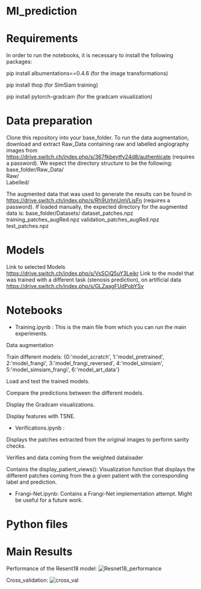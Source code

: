 # MI_prediction

# Requirements
In order to run the notebooks, it is necessary to install the following packages:

pip install albumentations==0.4.6 (for the image transformations)

pip install thop (for SimSiam training)

pip install pytorch-gradcam (for the gradcam visualization)

# Data preparation
Clone this repository into your base_folder. To run the data augmentation, download and extract Raw_Data containing raw and labelled angiography images from https://drive.switch.ch/index.php/s/367fkbeytfy24d8/authenticate (requires a password). 
We expect the directory structure to be the following:
base_folder/Raw_Data/  
  Raw/  
  Labelled/ 
  
 The augmented data that was used to generate the results can be found in https://drive.switch.ch/index.php/s/Rh9UrhnUmVLjsFn (requires a password). If loaded manually, the expected     directory for the augmented data is:
 base_folder/Datasets/
   dataset_patches.npz
   training_patches_augRed.npz
   validation_patches_augRed.npz
   test_patches.npz

# Models 
Link to selected Models https://drive.switch.ch/index.php/s/VsSCiQ5uY3Leikr
Link to the model that was trained with a different task (stenosis prediction), on artificial data https://drive.switch.ch/index.php/s/GLZaagFUdPobYSv

# Notebooks
- Training.ipynb : This is the main file from which you can run the main experiments.

Data augmentation

Train different models: {0:'model_scratch', 1:'model_pretrained', 2:'model_frangi', 3:'model_frangi_reversed', 4:'model_simsiam', 5:'model_simsiam_frangi', 6:'model_art_data'}

Load and test the trained models.

Compare the predictions between the different models.

Display the Gradcam visualizations.

Display features with TSNE.

- Verifications.ipynb : 

Displays the patches extracted from the original images to perform sanity checks. 

Verifies and data coming from the weighted dataloader

Contains the display_patient_views(): Visualization function that displays the different patches coming from the a given patient with the corresponding label and prediction.

- Frangi-Net.ipynb: Contains a Frangi-Net implementation attempt. Might be useful for a future work.

# Python files


# Main Results

Performance of the Resent18 model: 
![Resnet18_performance](Results/Resnet18_performance.png)

Cross_validation:
![cross_val](Results/cross_validation.png)

